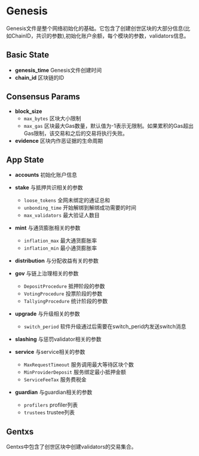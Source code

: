 # Genesis

Genesis文件是整个网络初始化的基础。它包含了创建创世区块的大部分信息(比如ChainID，共识的参数),初始化账户余额，每个模块的参数，validators信息。

## Basic State

* **genesis_time** Genesis文件创建时间
* **chain_id**     区块链的ID

## Consensus Params

* **block_size** 
  * `max_bytes` 区块大小限制
  * `max_gas`  区块最大Gas数量，默认值为-1表示无限制。如果累积的Gas超出Gas限制，该交易和之后的交易将执行失败。
* **evidence**   区块内作恶证据的生命周期

## App State

* **accounts** 初始化账户信息

* **stake** 与抵押共识相关的参数
  * `loose_tokens`   全网未绑定的通证总和
  * `unbonding_time` 开始解绑到解绑成功需要的时间
  * `max_validators` 最大验证人数目
  
* **mint**  与通货膨胀相关的参数
  * `inflation_max` 最大通货膨胀率
  * `inflation_min` 最小通货膨胀率
  
* **distribution** 与分配收益有关的参数

* **gov**  与链上治理相关的参数
  * `DepositProcedure`  抵押阶段的参数
  * `VotingProcedure`   投票阶段的参数
  * `TallyingProcedure` 统计阶段的参数

* **upgrade** 与升级相关的参数
  * `switch_period` 软件升级通过后需要在switch_perid内发送switch消息

* **slashing** 与惩罚validator相关的参数

* **service**  与service相关的参数
  * `MaxRequestTimeout`   服务调用最大等待区块个数
  * `MinProviderDeposit`  服务绑定最小抵押金额
  * `ServiceFeeTax` 服务费税金
    
* **guardian** 与guardian相关的参数
  * `profilers` profiler列表
  * `trustees` trustee列表
  
## Gentxs

Gentxs中包含了创世区块中创建validators的交易集合。

